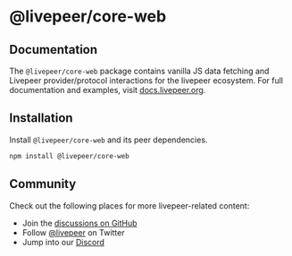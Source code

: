 # @livepeer/core-web

## Documentation

The `@livepeer/core-web` package contains vanilla JS data fetching and Livepeer provider/protocol interactions for the livepeer ecosystem. For full documentation and examples, visit [docs.livepeer.org](https://docs.livepeer.org).

## Installation

Install `@livepeer/core-web` and its peer dependencies.

```bash
npm install @livepeer/core-web
```

## Community

Check out the following places for more livepeer-related content:

- Join the [discussions on GitHub](https://github.com/livepeer/livepeer.js/discussions)
- Follow [@livepeer](https://twitter.com/livepeer) on Twitter
- Jump into our [Discord](https://discord.gg/livepeer)
